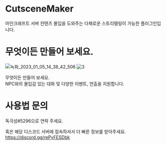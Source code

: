 # CutsceneMaker
마인크래프트 서버 컨텐츠 몰입을 도와주는 다채로운 스토리텔링이 가능한 플러그인입니다.

# 무엇이든 만들어 보세요.
![녹화_2023_01_05_14_38_42_506](https://user-images.githubusercontent.com/114675706/210715804-004790dc-6a90-45aa-aed7-512ccb2ee9d4.gif)
![3](https://user-images.githubusercontent.com/114675706/210715842-63e02c59-2a7f-4919-8b21-01cd3c17261f.gif)

무엇이든 만들어 보세요.  
NPC와의 몰입감 있는 대화 및 다양한 이벤트, 연출을 지원합니다.

# 사용법 문의
독극성#5296으로 연락 주세요.

혹은 해당 디스코드 서버에 접속하셔서 더 빠른 정보를 받아주세요.  
https://discord.gg/rePyFESDbk
